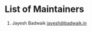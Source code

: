 <!---------------------------------------------------------------------------->
<!-- SPDX-License-Identifier: "Apache-2.0 OR MIT"                           -->
<!-- Copyright (C) 2020, Jayesh Badwaik <jayesh@badwaik.in>          -->
<!---------------------------------------------------------------------------->
# List of Maintainers
1. Jayesh Badwaik <jayesh@badwaik.in>
